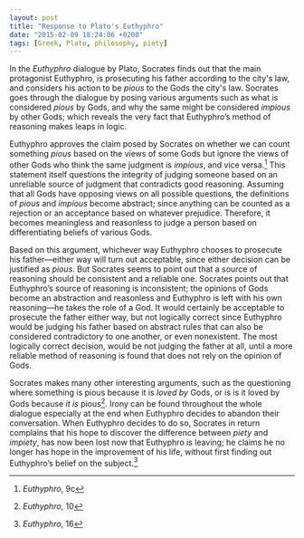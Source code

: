 ```yaml
---
layout: post
title: "Response to Plato's Euthyphro"
date: "2015-02-09 18:24:06 +0200"
tags: [Greek, Plato, philosophy, piety]
---
```


In the _Euthyphro_ dialogue by Plato, Socrates finds out that the main protagonist Euthyphro, is prosecuting his father according to the city's law, and considers his action to be _pious_ to the Gods the city's law. Socrates goes through the dialogue by posing various arguments such as what is considered _pious_ by Gods, and why the same might be considered _impious_ by other Gods; which reveals the very fact that Euthyphro’s method of reasoning makes leaps in logic.

Euthyphro approves the claim posed by Socrates on whether we can count something _pious_ based on the views of some Gods but ignore the views of other Gods who think the same judgment is _impious_, and vice versa.[^1] This statement itself questions the integrity of judging someone based on an unreliable source of judgment that contradicts good reasoning. Assuming that all Gods have opposing views on all possible questions, the definitions of _pious_ and _impious_ become abstract; since anything can be counted as a rejection or an acceptance based on whatever prejudice. Therefore, it becomes meaningless and reasonless to judge a person based on differentiating beliefs of various Gods.

Based on this argument, whichever way Euthyphro chooses to prosecute his father—either way will turn out acceptable, since either decision can be justified as *pious*. But Socrates seems to point out that a source of reasoning should be consistent and a reliable one. Socrates points out that Euthyphro’s source of reasoning is inconsistent; the opinions of Gods become an abstraction and reasonless and Euthyphro is left with his own reasoning—he takes the role of a God. It would certainly be acceptable to prosecute the father either way, but not logically correct since Euthyphro would be judging his father based on abstract rules that can also be considered contradictory to one another, or even nonexistent. The most logically correct decision, would be not judging the father at all, until a more reliable method of reasoning is found that does not rely on the opinion of Gods.

Socrates makes many other interesting arguments, such as the questioning where something is pious because it is *loved by* Gods, or is is it loved by Gods because *it is* pious[^2]. Irony can be found throughout the whole dialogue especially at the end when Euthyphro decides to abandon their conversation. When Euthyphro decides to do so, Socrates in return complains that his hope to discover the difference between _piety_ and _impiety_, has now been lost now that Euthyphro is leaving; he claims he no longer has hope in the improvement of his life, without first finding out Euthyphro’s belief on the subject.[^3]

[^1]: _Euthyphro_, 9c
[^2]: _Euthyphro_, 10
[^3]: _Euthyphro_, 16
